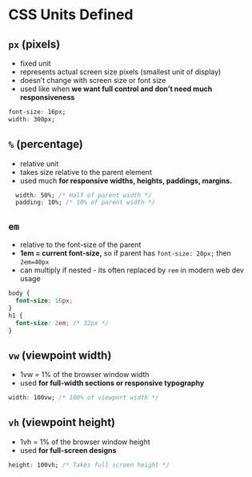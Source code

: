 # CSS Units Defined

## `px` (pixels)

- fixed unit
- represents actual screen size pixels (smallest unit of display)
- doesn’t change with screen size or font size
- used like when **we want full control and don’t need much responsiveness**

```css
font-size: 16px;
width: 300px;
```

## `%` (percentage)

- relative unit
- takes size relative to the parent element
- used much **for responsive widths, heights, paddings, margins.**

```css
  width: 50%; /* Half of parent width */
  padding: 10%; /* 10% of parent width */
```

## `em`

- relative to the font-size of the parent
- **1em = current font-size,** so if parent has `font-size: 20px;`   then  `2em=40px`
- can multiply if nested - its often replaced by `rem` in modern web dev usage

```css
body {
  font-size: 16px;
}
h1 {
  font-size: 2em; /* 32px */
}
```

## `vw` (viewpoint width)

- 1vw = 1% of the browser window width
- used **for full-width sections or responsive typography**

```css
width: 100vw; /* 100% of viewport width */
```

## `vh` (viewpoint height)

- 1vh = 1% of the browser window height
- used **for full-screen designs**

```css
height: 100vh; /* Takes full screen height */
```